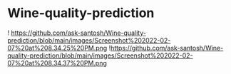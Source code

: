 # Wine-quality-prediction

! https://github.com/ask-santosh/Wine-quality-prediction/blob/main/images/Screenshot%202022-02-07%20at%208.34.25%20PM.png
!https://github.com/ask-santosh/Wine-quality-prediction/blob/main/images/Screenshot%202022-02-07%20at%208.34.37%20PM.png
